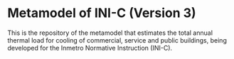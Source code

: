 # Metamodel of INI-C (Version 3)
This is the repository of the metamodel that estimates the total annual thermal load for cooling of commercial, service and public buildings, being developed for the Inmetro Normative Instruction (INI-C).
